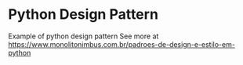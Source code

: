 # Python Design Pattern
Example of python design pattern
See more at https://www.monolitonimbus.com.br/padroes-de-design-e-estilo-em-python
